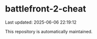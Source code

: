 # battlefront-2-cheat

Last updated: 2025-06-06 22:19:12

This repository is automatically maintained.

